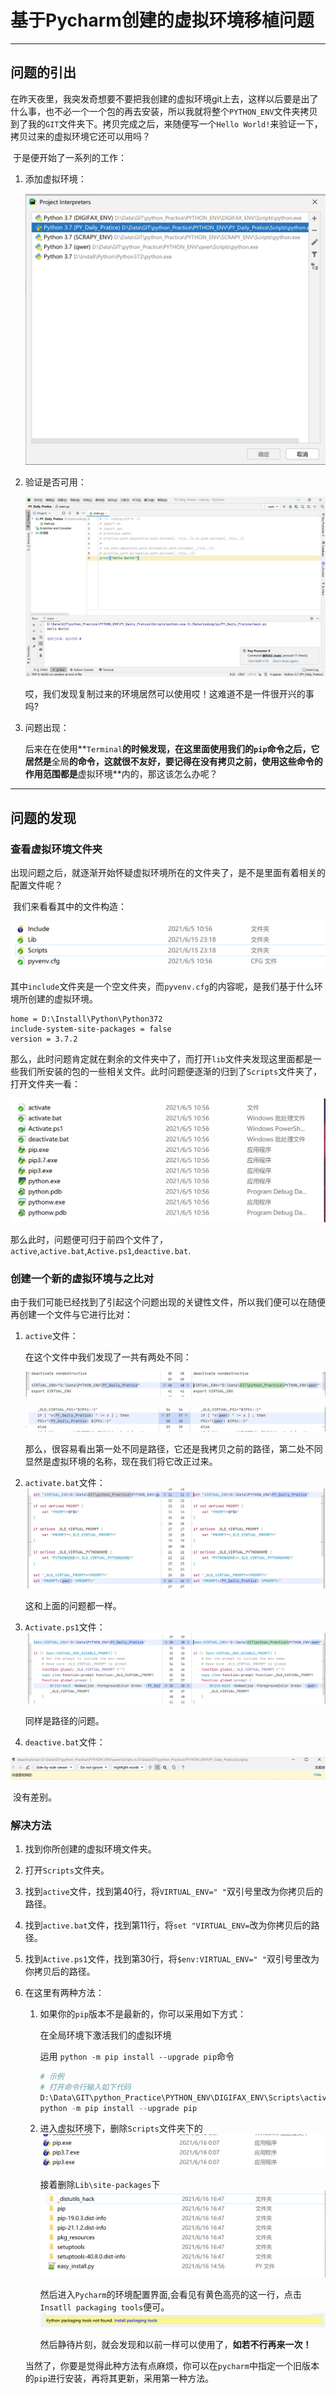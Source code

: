 #  基于Pycharm创建的虚拟环境移植问题

------

## 问题的引出

​		在昨天夜里，我突发奇想要不要把我创建的虚拟环境git上去，这样以后要是出了什么事，也不必一个一个包的再去安装，所以我就将整个`PYTHON_ENV`文件夹拷贝到了我的`GIT`文件夹下。拷贝完成之后，来随便写一个`Hello World!`来验证一下，拷贝过来的虚拟环境它还可以用吗？

​		于是便开始了一系列的工作：

1. 添加虚拟环境：

   ![image-20210616100212791](%E5%9F%BA%E4%BA%8Epycharm%E5%88%9B%E5%BB%BA%E7%9A%84%E8%99%9A%E6%8B%9F%E7%8E%AF%E5%A2%83%E7%A7%BB%E6%A4%8D%E9%97%AE%E9%A2%98.assets/image-20210616100212791.png)

2. 验证是否可用：

   ![image-20210616100010448](%E5%9F%BA%E4%BA%8Epycharm%E5%88%9B%E5%BB%BA%E7%9A%84%E8%99%9A%E6%8B%9F%E7%8E%AF%E5%A2%83%E7%A7%BB%E6%A4%8D%E9%97%AE%E9%A2%98.assets/image-20210616100010448.png)

   哎，我们发现复制过来的环境居然可以使用哎！这难道不是一件很开兴的事吗?

3. 问题出现：

   后来在在使用**`Terminal`**的时候发现，在这里面使用我们的`pip`命令之后，它居然是**全局**的命令，这就很不友好，要记得在没有拷贝之前，使用这些命令的作用范围都是**虚拟环境**内的，那这该怎么办呢？

-------

## 问题的发现

### 查看虚拟环境文件夹

​		出现问题之后，就逐渐开始怀疑虚拟环境所在的文件夹了，是不是里面有着相关的配置文件呢？

​		我们来看看其中的文件构造：

<img src="%E5%9F%BA%E4%BA%8Epycharm%E5%88%9B%E5%BB%BA%E7%9A%84%E8%99%9A%E6%8B%9F%E7%8E%AF%E5%A2%83%E7%A7%BB%E6%A4%8D%E9%97%AE%E9%A2%98.assets/image-20210616101324767.png" alt="image-20210616101324767" style="zoom:50%;" />

其中`include`文件夹是一个空文件夹，而`pyvenv.cfg`的内容呢，是我们基于什么环境所创建的虚拟环境。

```
home = D:\Install\Python\Python372
include-system-site-packages = false
version = 3.7.2
```

​		那么，此时问题肯定就在剩余的文件夹中了，而打开`lib`文件夹发现这里面都是一些我们所安装的包的一些相关文件。此时问题便逐渐的归到了`Scripts`文件夹了，打开文件夹一看：

<img src="%E5%9F%BA%E4%BA%8Epycharm%E5%88%9B%E5%BB%BA%E7%9A%84%E8%99%9A%E6%8B%9F%E7%8E%AF%E5%A2%83%E7%A7%BB%E6%A4%8D%E9%97%AE%E9%A2%98.assets/image-20210616102027032.png" alt="image-20210616102027032" style="zoom:50%;" />

那么此时，问题便可归于前四个文件了，`active`,`active.bat`,`Active.ps1`,`deactive.bat`.

### 创建一个新的虚拟环境与之比对

​		由于我们可能已经找到了引起这个问题出现的关键性文件，所以我们便可以在随便再创建一个文件与它进行比对：

1. `active`文件：

   在这个文件中我们发现了一共有两处不同：

   ![image-20210616102814793](%E5%9F%BA%E4%BA%8Epycharm%E5%88%9B%E5%BB%BA%E7%9A%84%E8%99%9A%E6%8B%9F%E7%8E%AF%E5%A2%83%E7%A7%BB%E6%A4%8D%E9%97%AE%E9%A2%98.assets/image-20210616102814793.png)

   ![image-20210616103053247](%E5%9F%BA%E4%BA%8Epycharm%E5%88%9B%E5%BB%BA%E7%9A%84%E8%99%9A%E6%8B%9F%E7%8E%AF%E5%A2%83%E7%A7%BB%E6%A4%8D%E9%97%AE%E9%A2%98.assets/image-20210616103053247.png)

   那么，很容易看出第一处不同是路径，它还是我拷贝之前的路径，第二处不同显然是虚拟环境的名称，现在我们将它改正过来。

2. `activate.bat`文件：![image-20210616124033258](%E5%9F%BA%E4%BA%8Epycharm%E5%88%9B%E5%BB%BA%E7%9A%84%E8%99%9A%E6%8B%9F%E7%8E%AF%E5%A2%83%E7%A7%BB%E6%A4%8D%E9%97%AE%E9%A2%98.assets/image-20210616124033258.png)

   这和上面的问题都一样。

3. `Activate.ps1`文件：![image-20210616124244804](%E5%9F%BA%E4%BA%8Epycharm%E5%88%9B%E5%BB%BA%E7%9A%84%E8%99%9A%E6%8B%9F%E7%8E%AF%E5%A2%83%E7%A7%BB%E6%A4%8D%E9%97%AE%E9%A2%98.assets/image-20210616124244804.png)

   同样是路径的问题。

4. `deactive.bat`文件：

![image-20210616124408034](%E5%9F%BA%E4%BA%8Epycharm%E5%88%9B%E5%BB%BA%E7%9A%84%E8%99%9A%E6%8B%9F%E7%8E%AF%E5%A2%83%E7%A7%BB%E6%A4%8D%E9%97%AE%E9%A2%98.assets/image-20210616124408034.png)

​	没有差别。

### 解决方法

1. 找到你所创建的虚拟环境文件夹。

2. 打开`Scripts`文件夹。

3. 找到`active`文件，找到第40行，将`VIRTUAL_ENV=" "`双引号里改为你拷贝后的路径。

4. 找到`active.bat`文件，找到第11行，将`set "VIRTUAL_ENV=`改为你拷贝后的路径。

5. 找到`Active.ps1`文件，找到第30行，将`$env:VIRTUAL_ENV=" "`双引号里改为你拷贝后的路径。

6. 在这里有两种方法：

   1. 如果你的`pip`版本不是最新的，你可以采用如下方式：

      在全局环境下激活我们的虚拟环境

      运用 `python -m pip install --upgrade pip`命令
   
      ```python
      # 示例
      # 打开命令行输入如下代码
      D:\Data\GIT\python_Practice\PYTHON_ENV\DIGIFAX_ENV\Scripts\activate.bat # 这里的路径是你虚拟环境下的路径
      python -m pip install --upgrade pip
      ```

      

   2. 进入虚拟环境下，删除`Scripts`文件夹下的![image-20210616145022911](%E5%9F%BA%E4%BA%8Epycharm%E5%88%9B%E5%BB%BA%E7%9A%84%E8%99%9A%E6%8B%9F%E7%8E%AF%E5%A2%83%E7%A7%BB%E6%A4%8D%E9%97%AE%E9%A2%98.assets/image-20210616145022911.png)

      接着删除`Lib\site-packages`下![image-20210616164943123](%E5%9F%BA%E4%BA%8Epycharm%E5%88%9B%E5%BB%BA%E7%9A%84%E8%99%9A%E6%8B%9F%E7%8E%AF%E5%A2%83%E7%A7%BB%E6%A4%8D%E9%97%AE%E9%A2%98.assets/image-20210616164943123.png)
   
      然后进入`Pycharm`的环境配置界面,会看见有黄色高亮的这一行，点击`Insatll packaging tools`便可。![image-20210616145353486](%E5%9F%BA%E4%BA%8Epycharm%E5%88%9B%E5%BB%BA%E7%9A%84%E8%99%9A%E6%8B%9F%E7%8E%AF%E5%A2%83%E7%A7%BB%E6%A4%8D%E9%97%AE%E9%A2%98.assets/image-20210616145353486.png)
   
      然后静待片刻，就会发现和以前一样可以使用了，**如若不行再来一次！**
   
   
   
   ​		当然了，你要是觉得此种方法有点麻烦，你可以在`pycharm`中指定一个旧版本的`pip`进行安装，再将其更新，采用第一种方法。



